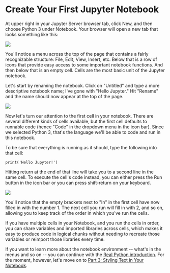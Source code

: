 # Create Your First Jupyter Notebook

At upper right in your Jupyter Server browser tab, click New, and then choose Python 3 under Notebook. Your browser will open a new tab that looks something like this:

![][1]

[1]: images/untitled-notebook.png

You'll notice a menu across the top of the page that contains a fairly recognizable structure: File, Edit, View, Insert, etc. Below that is a row of icons that provide easy access to some important notebook functions. And then below that is an empty cell. Cells are the most basic unit of the Jupyter notebook.

Let's start by renaming the notebook. Click on "Untitled" and type a more descriptive notebook name; I've gone with "Hello Jupyter." Hit "Rename" and the name should now appear at the top of the page.

![][2]

[2]: images/rename-notebook.png

Now let's turn our attention to the first cell in your notebook. There are several different kinds of cells available, but the first cell defaults to runnable code (hence "Code" in the dropdown menu in the icon bar). Since we selected Python 3, that's the language we'll be able to code and run in this notebook.

To be sure that everything is running as it should, type the following into that cell:

`print('Hello Jupyter!')`

Hitting return at the end of that line will take you to a second line in the same cell. To execute the cell's code instead, you can either press the Run button in the icon bar or you can press shift-return on your keyboard.

![][3]

[3]: images/hello-jupyter.png

You'll notice that the empty brackets next to "In" in the first cell have now filled in with the number 1. The next cell you run will fill in with 2, and so on, allowing you to keep track of the order in which you've run the cells.

If you have multiple cells in your Notebook, and you run the cells in order, you can share variables and imported libraries across cells, which makes it easy to produce code in logical chunks without needing to recreate those variables or reimport those libraries every time.

If you want to learn more about the notebook environment -- what's in the menus and so on -- you can continue with the [Real Python introduction](https://realpython.com/jupyter-notebook-introduction/). For the moment, however, let's move on to [Part 3: Styling Text in Your Notebook](https://github.com/kfitz/introduction-to-jupyter-notebook/blob/master/style-text.md).